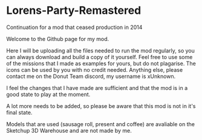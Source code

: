 # Lorens-Party-Remastered
Continuation for a mod that ceased production in 2014

Welcome to the Github page for my mod.

Here I will be uploading all the files needed to run the mod regularly, so you can always download and build a copy of it yourself. Feel free to use some of the missions that I made as examples for yours, but do not plagarise. The icons can be used by you with no credit needed. Anything else, please contact me on the Donut Team discord, my username is xUnknown.

I feel the changes that I have made are sufficient and that the mod is in a good state to play at the moment.

A lot more needs to be added, so please be aware that this mod is not in it's final state.

Models that are used (sausage roll, present and coffee) are avaliable on the Sketchup 3D Warehouse and are not made by me.
